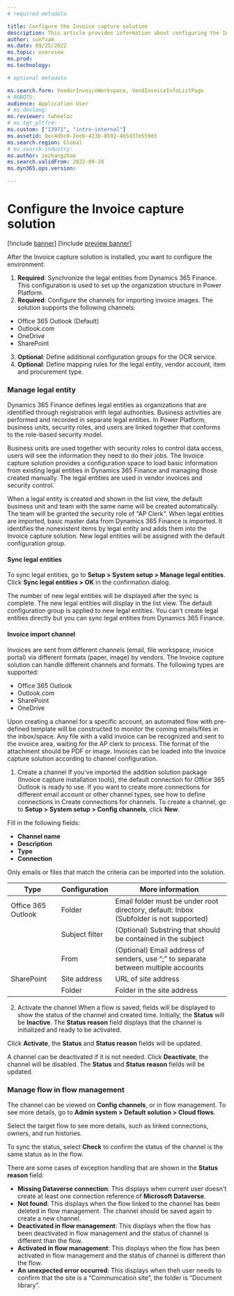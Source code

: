 ```yaml
---
# required metadata

title: Configure the Invoice capture solution 
description: This article provides information about configuring the Invoice capture solution. 
author: sunfzam
ms.date: 09/25/2022
ms.topic: overview
ms.prod: 
ms.technology: 

# optional metadata

ms.search.form: VendorInvoiceWorkspace, VendInvoiceInfoListPage
# ROBOTS: 
audience: Application User
# ms.devlang: 
ms.reviewer: twheeloc
# ms.tgt_pltfrm: 
ms.custom: ["13971", "intro-internal"]
ms.assetid: 0ec4dbc0-2eeb-423b-8592-4b5d37e559d3
ms.search.region: Global
# ms.search.industry: 
ms.author: zezhangzhao
ms.search.validFrom: 2022-09-28
ms.dyn365.ops.version: 

---
```


# Configure the Invoice capture solution

[!include [banner](../includes/banner.md)]
[!include [preview banner](../includes/preview-banner.md)]

After the Invoice capture solution is installed, you want to configure the environment: 
1. **Required**: Synchronize the legal entities from Dynamics 365 Finance. This configuration is used to set up the organization structure in 
Power Platform. 
2. **Required**: Configure the channels for importing invoice images. 
The solution supports the following channels: 
 - Office 365 Outlook (Default) 
 - Outlook.com
 - OneDrive
 - SharePoint 
3. **Optional**: Define additional configuration groups for the OCR service. 
4. **Optional**: Define mapping rules for the legal entity, vendor account, item and procurement type. 

### Manage legal entity

Dynamics 365 Finance defines legal entities as organizations that are identified through registration with legal authorities. Business activities are performed and recorded in separate legal entities. In Power Platform, business units, security roles, and users are linked together that conforms to the role-based security model. 

Business units are used together with security roles to control data access, users will see the information they need to do their jobs. The Invoice capture solution provides a configuration space to load basic information from existing legal entities in Dynamics 365 Finance and managing those created manually. The legal entities are used in vendor invoices and security control. 

When a legal entity is created and shown in the list view, the default business unit and team with the same name will be created automatically. The team will be granted the security role of “AP Clerk”. When legal entities are imported, basic master data from Dynamics 365 Finance is imported. It identifies the nonexistent items by legal entity and adds them into the Invoice capture solution. New legal entities will be assigned with the default configuration group. 


#### Sync legal entities

To sync legal entities, go to **Setup > System setup > Manage legal entities**. 
Click **Sync legal entities > OK** in the confirmation dialog. 

The number of new legal entities will be displayed after the sync is complete. The new legal entities will display in the list view. 
The default configuration group is applied to new legal entities. You can't create legal entities directly but you can sync legal entities from Dynamics 365 Finance. 

#### Invoice import channel
Invoices are sent from different channels (email, file workspace, invoice portal) via different formats (paper, image) by vendors. The Invoice capture solution can handle different channels and formats. The following types are supported: 
 - Office 365 Outlook 
 - Outlook.com 
 - SharePoint 
 - OneDrive 

Upon creating a channel for a specific account, an automated flow with pre-defined template will be constructed to monitor the coming emails/files in the inbox/space. Any file with a valid invoice can be recognized and sent to the invoice area, waiting for the AP clerk to process. The format of the attachment should be PDF or image.  Invoices can be loaded into the Invoice capture solution according to channel configuration. 

1) Create a channel 
If you've imported the addition solution package (Invoice capture installation tools), the default connection for Office 365 Outlook is ready to use. If you want to create more connections for different email account or other channel types, see how to define connections in Create connections for channels. 
To create a channel, go to **Setup > System setup > Config channels**, click **New**. 

Fill in the following fields:
 - **Channel name** 
 - **Description** 
 - **Type** 
 - **Connection** 
 
Only emails or files that match the criteria can be imported into the solution. 

 | Type                 | Configuration | More information | 
 |----------------------|----------|------------------|
 | Office 365 Outlook  | Folder  | Email folder must be under root directory, default: Inbox (Subfolder is not supported)| 
 |                          | Subject filter|(Optional) Substring that should be contained in the subject |
 |                          | From |  (Optional) Email address of senders, use “;” to separate between multiple accounts  |
|SharePoint          | Site address|         URL of site address|
|                    |  Folder     |   Folder in the site address | 


2) Activate the channel 
When a flow is saved, fields will be displayed to show the status of the channel and created time. Initially, the **Status** will be **Inactive**. 
The **Status reason** field displays that the channel is initialized and ready to be activated.

Click **Activate**, the **Status** and **Status reason** fields will be updated.

A channel can be deactivated if it is not needed. Click **Deactivate**, the channel will be disabled. The **Status** and **Status reason** fields will be updated. 

### Manage flow in flow management

The channel can be viewed on **Config channels**, or in flow management. To see more details, go to **Admin system > Default solution > Cloud flows**.

Select the target flow to see more details, such as linked connections, owners, and run histories.

To sync the status, select **Check** to confirm the status of the channel is the same status as in the flow. 

There are some cases of exception handling that are shown in the **Status reason** field: 
 - **Missing Dataverse connection**: This displays when current user doesn't create at least one connection reference of **Microsoft Dataverse**.  
 - **Not found**: This displays when the flow linked to the channel has been deleted in flow management. The channel should be saved again to create a new channel. 
 - **Deactivated in flow management**: This displays when the flow has been deactivated in flow management and the status of channel is different than the flow. 
 - **Activated in flow management**: This displays when the flow has been activated in flow management and the status of channel is different than the flow.
 - **An unexpected error occurred**: This displays when theh user needs to confirm that the site is a “Communication site”, the folder is “Document library”. 



